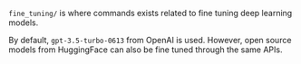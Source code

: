 `fine_tuning/` is where commands exists related to fine tuning deep learning models.

By default, `gpt-3.5-turbo-0613` from OpenAI is used. However, open source models
from HuggingFace can also be fine tuned through the same APIs.
